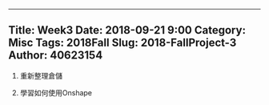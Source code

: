 ---
Title: Week3
Date: 2018-09-21 9:00
Category: Misc
Tags: 2018Fall
Slug: 2018-FallProject-3
Author: 40623154
----

1. 重新整理倉儲

2. 學習如何使用Onshape